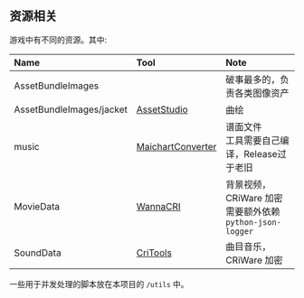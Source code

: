 ## 资源相关

游戏中有不同的资源。其中:

[MaichartConverter]: https://github.com/Neskol/MaichartConverter
[CriTools]: https://github.com/kohos/CriTools
[WannaCRI]: https://github.com/donmai-me/WannaCRI
[AssetStudio]: https://github.com/Perfare/AssetStudio

|Name | Tool|Note |
|:-----|:----- | :----- |
|AssetBundleImages| |破事最多的，负责各类图像资产|
|AssetBundleImages/jacket| [AssetStudio] | 曲绘 |
|music | [MaichartConverter] |谱面文件 <br>工具需要自己编译，Release过于老旧|
|MovieData| [WannaCRI] |背景视频，CRiWare 加密<br>需要额外依赖 `python-json-logger`|
|SoundData| [CriTools] |曲目音乐，CRiWare 加密|

一些用于并发处理的脚本放在本项目的 `/utils` 中。
